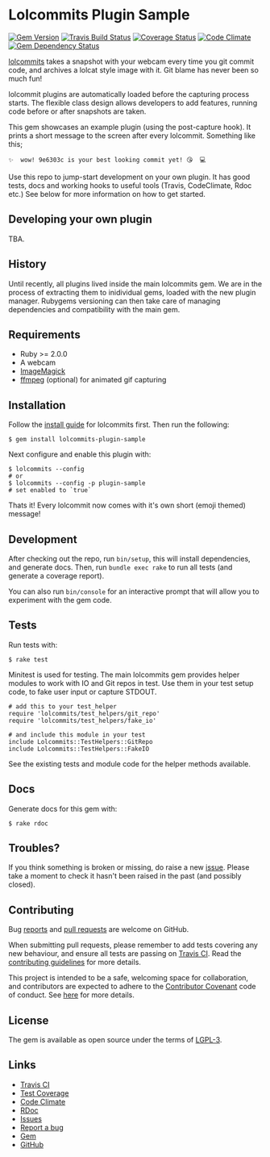 # Lolcommits Plugin Sample

[![Gem Version](https://img.shields.io/gem/v/lolcommits-plugin-sample.svg?style=flat)](http://rubygems.org/gems/lolcommits-plugin-sample)
[![Travis Build Status](https://travis-ci.org/lolcommits/lolcommits-plugin-sample.svg?branch=master)](https://travis-ci.org/lolcommits/lolcommits-plugin-sample)
[![Coverage Status](https://coveralls.io/repos/github/lolcommits/lolcommits-plugin-sample/badge.svg?branch=master)](https://coveralls.io/github/lolcommits/lolcommits-plugin-sample)
[![Code Climate](https://codeclimate.com/github/lolcommits/lolcommits-plugin-sample/badges/gpa.svg)](https://codeclimate.com/github/lolcommits/lolcommits-plugin-sample)
[![Gem Dependency Status](https://gemnasium.com/badges/github.com/lolcommits/lolcommits-plugin-sample.svg)](https://gemnasium.com/github.com/lolcommits/lolcommits-plugin-sample)

[lolcommits](https://lolcommits.github.io/) takes a snapshot with your webcam
every time you git commit code, and archives a lolcat style image with it. Git
blame has never been so much fun!

lolcommit plugins are automatically loaded before the capturing process starts.
The flexible class design allows developers to add features, running code before
or after snapshots are taken.

This gem showcases an example plugin (using the post-capture hook). It prints a
short message to the screen after every lolcommit. Something like this;

    ✨  wow! 9e6303c is your best looking commit yet! 😘  💻

Use this repo to jump-start development on your own plugin. It has good tests,
docs and working hooks to useful tools (Travis, CodeClimate, Rdoc etc.) See
below for more information on how to get started.

## Developing your own plugin

TBA.

## History

Until recently, all plugins lived inside the main lolcommits gem. We are in the
process of extracting them to inidividual gems, loaded with the new plugin
manager. Rubygems versioning can then take care of managing dependencies and
compatibility with the main gem.

## Requirements

* Ruby >= 2.0.0
* A webcam
* [ImageMagick](http://www.imagemagick.org)
* [ffmpeg](https://www.ffmpeg.org) (optional) for animated gif capturing

## Installation

Follow the [install guide](https://github.com/mroth/lolcommits#installation) for
lolcommits first. Then run the following:

    $ gem install lolcommits-plugin-sample

Next configure and enable this plugin with:

    $ lolcommits --config
    # or
    $ lolcommits --config -p plugin-sample
    # set enabled to `true`

Thats it! Every lolcommit now comes with it's own short (emoji themed) message!

## Development

After checking out the repo, run `bin/setup`, this will install dependencies,
and generate docs. Then, run `bundle exec rake` to run all tests (and generate a
coverage report).

You can also run `bin/console` for an interactive prompt that will allow you to
experiment with the gem code.

## Tests

Run tests with:

    $ rake test

Minitest is used for testing. The main lolcommits gem provides helper modules to
work with IO and Git repos in test. Use them in your test setup code, to fake
user input or capture STDOUT.

    # add this to your test_helper
    require 'lolcommits/test_helpers/git_repo'
    require 'lolcommits/test_helpers/fake_io'

    # and include this module in your test
    include Lolcommits::TestHelpers::GitRepo
    include Lolcommits::TestHelpers::FakeIO

See the existing tests and module code for the helper methods available.

## Docs

Generate docs for this gem with:

    $ rake rdoc

## Troubles?

If you think something is broken or missing, do raise a new
[issue](https://github.com/lolcommits/lolcommits-plugin-sample/issues). Please
take a moment to check it hasn't been raised in the past (and possibly closed).

## Contributing

Bug [reports](https://github.com/lolcommits/lolcommits-plugin-sample/issues) and [pull
requests](https://github.com/lolcommits/lolcommits-plugin-sample/pulls) are welcome on
GitHub.

When submitting pull requests, please remember to add tests covering any new
behaviour, and ensure all tests are passing on [Travis
CI](https://travis-ci.org/lolcommits/lolcommits-plugin-sample). Read the [contributing
guidelines](https://github.com/lolcommits/lolcommits-plugin-sample/blob/master/CONTRIBUTING.md)
for more details.

This project is intended to be a safe, welcoming space for collaboration, and
contributors are expected to adhere to the [Contributor
Covenant](http://contributor-covenant.org) code of conduct. See
[here](https://github.com/lolcommits/lolcommits-plugin-sample/blob/master/CODE_OF_CONDUCT.md)
for more details.

## License

The gem is available as open source under the terms of
[LGPL-3](https://opensource.org/licenses/LGPL-3.0).

## Links

* [Travis CI](https://travis-ci.org/lolcommits/lolcommits-plugin-sample)
* [Test Coverage](https://coveralls.io/github/lolcommits/lolcommits-plugin-sample?branch=master)
* [Code Climate](https://codeclimate.com/github/lolcommits/lolcommits-plugin-sample)
* [RDoc](http://rdoc.info/projects/lolcommits/lolcommits-plugin-sample)
* [Issues](http://github.com/lolcommits/lolcommits-plugin-sample/issues)
* [Report a bug](http://github.com/lolcommits/lolcommits-plugin-sample/issues/new)
* [Gem](http://rubygems.org/gems/lolcommits-plugin-sample)
* [GitHub](https://github.com/lolcommits/lolcommits-plugin-sample)
